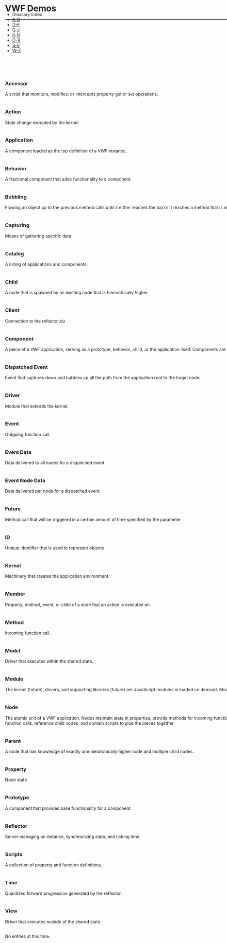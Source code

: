<div style="width:1000px;">
	<h1>VWF Demos</h1>
	<hr style="margin:18px 0 18px 0;border-bottom:1px solid #1C1E22;"/>
</div>
<div style='width:1000px;text-align:left;margin-top:-45px;'>
<div class='navmenu'>
		<ul class="nav nav-list" id="myTab">
		<li class="nav-header">Glossary Index</li>
		  <li class="active"><a href="#AC">A-C</a></li>
		  <li><a href="#DF">D-F</a></li>
		  <li><a href="#GJ">G-J</a></li>
		  <li><a href="#KN">K-N</a></li>
		  <li><a href="#OR">O-R</a></li>
		  <li><a href="#SV">S-V</a></li>
		  <li><a href="#WZ">W-Z</a></li>
		</ul>
</div>
<div class='content' style="margin-top: 50px;"><br/>
	
<div class="tab-content" markdown="1">
<div class="tab-pane active" id="AC" markdown="1">

### Accessor
A script that monitors, modifies, or intercepts property get or set operations.
<br/><br/>

### Action
State change executed by the kernel.
<br/><br/>

### Application
A component loaded as the top definition of a VWF instance. 
<br/><br/>

### Behavior
A fractional component that adds functionality to a component.
<br/><br/>

### Bubbling
Flowing an object up to the previous method calls until it either reaches the top or it reaches a method that is implemented to handle it.
<br/><br/>

### Capturing
Means of gathering specific data
<br/><br/>

### Catalog
A listing of applications and components.
<br/><br/>

### Child
A node that is spawned by an existing node that is hierarchically higher.
<br/><br/>

### Client
Connection to the reflector.du
<br/><br/>

### Component
A piece of a VWF application, serving as a prototype, behavior, child, or the application itself. Components are stored collections of configured nodes.
<br/><br/>

</div>

<div class="tab-pane" id="DF" markdown="1">

### Dispatched Event
Event that captures down and bubbles up all the path from the application root to the target node.
<br/><br/>

### Driver
Module that extends the kernel.
<br/><br/>

### Event
Outgoing function call.
<br/><br/>

### Event Data
Data delivered to all nodes for a dispatched event.
<br/><br/>

### Event Node Data
Data delivered per node for a dispatched event.
<br/><br/>

### Future
Method call that will be triggered in a certain amount of time specified by the parameter
<br/><br/>

</div>
<div class="tab-pane" id="GJ" markdown="1">

### ID
Unique identifier that is used to represent objects
<br/><br/>

</div>
<div class="tab-pane" id="KN" markdown="1">

### Kernel
Machinery that creates the application environment.
<br/><br/>

### Member
Property, method, event, or child of a node that an action is executed on.
<br/><br/>

### Method
Incoming function call.
<br/><br/>

### Model
Driver that executes within the shared state.
<br/><br/>

### Module
The kernel (future), drivers, and supporting libraries (future) are JavaScript modules in loaded on demand. Modules are in the RequireJS format.
<br/><br/>

### Node
The atomic unit of a VWF application. Nodes maintain state in properties, provide methods for incoming function calls, provide events for outgoing function calls, reference child nodes, and contain scripts to glue the pieces together.
<br/><br/>

</div> 

<div class="tab-pane" id="OR" markdown="1">

### Parent
A node that has knowledge of exactly one hierarchically higher node and multiple child nodes.
<br/><br/>

### Property
Node state
<br/><br/>

### Prototype
A component that provides base functionality for a component.
<br/><br/>

### Reflector
Server managing an instance, synchronizing state, and ticking time.
<br/><br/>

</div>
<div class="tab-pane" id="SV" markdown="1">

### Scripts
A collection of property and function definitions.
<br/><br/>

### Time
Quantized forward progression generated by the reflector.
<br/><br/>

### View
Driver that executes outside of the shared state.
<br/><br/>

</div>
<div class="tab-pane" id="WZ" markdown="1">
No entries at this time.
</div>
</div>

<script type="text/javascript">
  $(function () {
    $('#myTab a:first').tab('show');
  });
  $('#myTab a').click(function (e) {
  e.preventDefault();
  $(this).tab('show');
})
</script>













